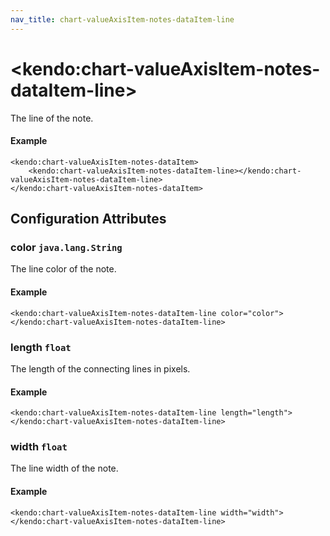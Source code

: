 ```yaml
---
nav_title: chart-valueAxisItem-notes-dataItem-line
---
```


# \<kendo:chart-valueAxisItem-notes-dataItem-line\>

The line of the note.

#### Example
    <kendo:chart-valueAxisItem-notes-dataItem>
        <kendo:chart-valueAxisItem-notes-dataItem-line></kendo:chart-valueAxisItem-notes-dataItem-line>
    </kendo:chart-valueAxisItem-notes-dataItem>

## Configuration Attributes

### color `java.lang.String`

The line color of the note.

#### Example
    <kendo:chart-valueAxisItem-notes-dataItem-line color="color">
    </kendo:chart-valueAxisItem-notes-dataItem-line>

### length `float`

The length of the connecting lines in pixels.

#### Example
    <kendo:chart-valueAxisItem-notes-dataItem-line length="length">
    </kendo:chart-valueAxisItem-notes-dataItem-line>

### width `float`

The line width of the note.

#### Example
    <kendo:chart-valueAxisItem-notes-dataItem-line width="width">
    </kendo:chart-valueAxisItem-notes-dataItem-line>

